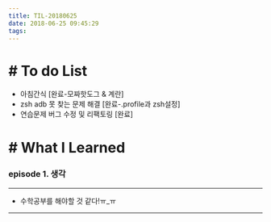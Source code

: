 ```yaml
---
title: TIL-20180625
date: 2018-06-25 09:45:29
tags: 
---
```


# # To do List

- 아침간식 [완료-모짜핫도그 & 계란]
- zsh adb 못 찾는 문제 해결 [완료-.profile과 zsh설정]
- 연습문제 버그 수정 및 리팩토링 [완료]


# # What I Learned

### episode 1. 생각

---

- 수학공부를 해야할 것 같다!ㅠ_ㅠ

---